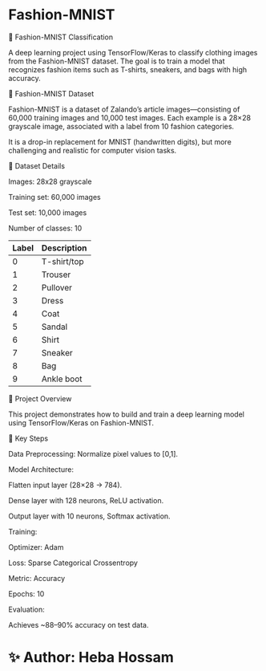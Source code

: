 # Fashion-MNIST
👗 Fashion-MNIST Classification

A deep learning project using TensorFlow/Keras to classify clothing images from the Fashion-MNIST dataset.
The goal is to train a model that recognizes fashion items such as T-shirts, sneakers, and bags with high accuracy.

🧥 Fashion-MNIST Dataset

Fashion-MNIST is a dataset of Zalando’s article images—consisting of 60,000 training images and 10,000 test images. Each example is a 28×28 grayscale image, associated with a label from 10 fashion categories.

It is a drop-in replacement for MNIST (handwritten digits), but more challenging and realistic for computer vision tasks.

📂 Dataset Details

Images: 28x28 grayscale

Training set: 60,000 images

Test set: 10,000 images

Number of classes: 10

| Label | Description |
| ----- | ----------- |
| 0     | T-shirt/top |
| 1     | Trouser     |
| 2     | Pullover    |
| 3     | Dress       |
| 4     | Coat        |
| 5     | Sandal      |
| 6     | Shirt       |
| 7     | Sneaker     |
| 8     | Bag         |
| 9     | Ankle boot  |
🚀 Project Overview

This project demonstrates how to build and train a deep learning model using TensorFlow/Keras on Fashion-MNIST.

🔑 Key Steps

Data Preprocessing: Normalize pixel values to [0,1].

Model Architecture:

Flatten input layer (28×28 → 784).

Dense layer with 128 neurons, ReLU activation.

Output layer with 10 neurons, Softmax activation.

Training:

Optimizer: Adam

Loss: Sparse Categorical Crossentropy

Metric: Accuracy

Epochs: 10

Evaluation:

Achieves ~88–90% accuracy on test data.

# ✨ Author: Heba Hossam
